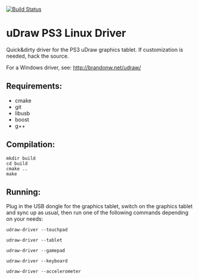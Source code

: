 [![Build Status](https://travis-ci.org/Grumbel/udraw.svg?branch=master)](https://travis-ci.org/Grumbel/udraw)

uDraw PS3 Linux Driver
======================

Quick&dirty driver for the PS3 uDraw graphics tablet. If customization
is needed, hack the source.

For a Windows driver, see: http://brandonw.net/udraw/


Requirements:
-------------
* cmake
* git
* libusb
* boost
* g++


Compilation:
------------

    mkdir build
    cd build
    cmake ..
    make


Running:
--------

Plug in the USB dongle for the graphics tablet, switch on the graphics
tablet and sync up as usual, then run one of the following commands
depending on your needs:

    udraw-driver --touchpad

    udraw-driver --tablet

    udraw-driver --gamepad

    udraw-driver --keyboard

    udraw-driver --accelerometer
